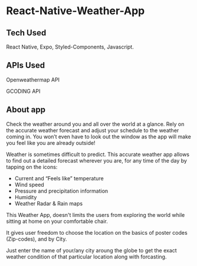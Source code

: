 # React-Native-Weather-App

## Tech Used

React Native, Expo, Styled-Components, Javascript.

## APIs Used
Openweathermap API

GCODING API

## About app

Check the weather around you and all over the world at a glance.
Rely on the accurate weather forecast and adjust your schedule to the weather coming in. You won’t even have to look out the window as the app will make you feel like you are already outside!

Weather is sometimes difficult to predict. This accurate weather app allows to find out a detailed forecast wherever you are, for any time of the day by tapping on the icons:
- Current and “Feels like” temperature
- Wind speed 
- Pressure and precipitation information 
- Humidity
- Weather Radar & Rain maps

This Weather App, doesn't limits the users from exploring the world while sitting at home on your comfortable chair.

It gives user freedom to choose the location on the basics of poster codes (Zip-codes), and by City.

Just enter the name of your/any city aroung the globe to get the exact weather condition of that particular location along with forcasting.